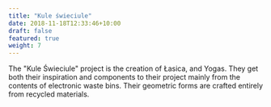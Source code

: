 ```yaml
---
title: "Kule świeciule"
date: 2018-11-18T12:33:46+10:00
draft: false
featured: true
weight: 7
---
```


The "Kule Świeciule" project is the creation of Łasica, and Yogas. They get both their inspiration and components to their project mainly from the contents of electronic waste bins. Their geometric forms are crafted entirely from recycled materials.